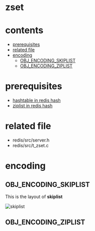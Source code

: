 # zset

# contents

* [prerequisites](#prerequisites)
* [related file](#related-file)
* [encoding](#encoding)
	* [OBJ_ENCODING_SKIPLIST](#OBJ_ENCODING_SKIPLIST)
	* [OBJ_ENCODING_ZIPLIST](#OBJ_ENCODING_ZIPLIST)

# prerequisites

* [hashtable in redis hash](https://github.com/zpoint/Redis-Internals/blob/5.0/Object/hash/hash.md#OBJ_ENCODING_HT)
* [ziplist in redis hash](https://github.com/zpoint/Redis-Internals/blob/5.0/Object/hash/hash.md#OBJ_ENCODING_ZIPLIST)

# related file
* redis/src/server.h
* redis/src/t_zset.c

# encoding

## OBJ_ENCODING_SKIPLIST

This is the layout of **skiplist**

![skiplist](https://github.com/zpoint/Redis-Internals/blob/5.0/Object/zset/skiplist.png)

## OBJ_ENCODING_ZIPLIST

